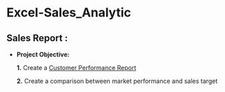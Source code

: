 # Excel-Sales_Analytic
## Sales Report :

 - **Project Objective:**

   **1.**  Create a [Customer Performance Report](https://github.com/abhisheks181999/Excel-Sales_Analytics/blob/main/Customer%20Performance%20Report.pdf)
   
    **2.** Create a comparison between market performance and sales target

